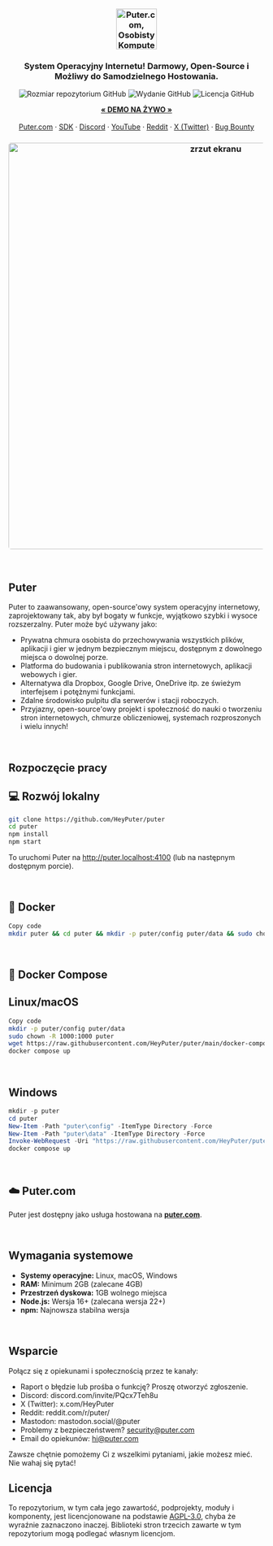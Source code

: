 <h3 align="center"><img width="80" alt="Puter.com, Osobisty Komputer Chmurowy: Wszystkie twoje pliki, aplikacje i gry w jednym miejscu, dostępne z dowolnego miejsca o dowolnej porze." src="https://assets.puter.site/puter-logo.png"></h3>
<h3 align="center">System Operacyjny Internetu! Darmowy, Open-Source i Możliwy do Samodzielnego Hostowania.</h3>
<p align="center">
    <img alt="Rozmiar repozytorium GitHub" src="https://img.shields.io/github/repo-size/HeyPuter/puter"> <img alt="Wydanie GitHub" src="https://img.shields.io/github/v/release/HeyPuter/puter?label=latest%20version"> <img alt="Licencja GitHub" src="https://img.shields.io/github/license/HeyPuter/puter">
</p>
<p align="center">
    <a href="https://puter.com/"><strong>« DEMO NA ŻYWO »</strong></a>
    <br />
    <br />
    <a href="https://puter.com">Puter.com</a>
    ·
    <a href="https://docs.puter.com" target="_blank">SDK</a>
    ·
    <a href="https://discord.com/invite/PQcx7Teh8u">Discord</a>
    ·
    <a href="https://www.youtube.com/@EricsPuterVideos">YouTube</a>
    ·
    <a href="https://reddit.com/r/puter">Reddit</a>
    ·
    <a href="https://twitter.com/HeyPuter">X (Twitter)</a>
    ·
    <a href="https://hackerone.com/puter_h1b">Bug Bounty</a>
</p>
<h3 align="center"><img width="800" style="border-radius:5px;" alt="zrzut ekranu" src="https://assets.puter.site/puter.com-screenshot-3.webp"></h3>
<br/>

## Puter

Puter to zaawansowany, open-source'owy system operacyjny internetowy, zaprojektowany tak, aby był bogaty w funkcje, wyjątkowo szybki i wysoce rozszerzalny. Puter może być używany jako:

- Prywatna chmura osobista do przechowywania wszystkich plików, aplikacji i gier w jednym bezpiecznym miejscu, dostępnym z dowolnego miejsca o dowolnej porze.
- Platforma do budowania i publikowania stron internetowych, aplikacji webowych i gier.
- Alternatywa dla Dropbox, Google Drive, OneDrive itp. ze świeżym interfejsem i potężnymi funkcjami.
- Zdalne środowisko pulpitu dla serwerów i stacji roboczych.
- Przyjazny, open-source'owy projekt i społeczność do nauki o tworzeniu stron internetowych, chmurze obliczeniowej, systemach rozproszonych i wielu innych!

<br/>

## Rozpoczęcie pracy
## 💻 Rozwój lokalny

```bash
git clone https://github.com/HeyPuter/puter
cd puter
npm install
npm start
```
To uruchomi Puter na http://puter.localhost:4100 (lub na następnym dostępnym porcie).

<br/>

## 🐳 Docker

```bash
Copy code
mkdir puter && cd puter && mkdir -p puter/config puter/data && sudo chown -R 1000:1000 puter && docker run --rm -p 4100:4100 -v `pwd`/puter/config:/etc/puter -v `pwd`/puter/data:/var/puter  ghcr.io/heyputer/puter
```
<br/>

## 🐙 Docker Compose
## Linux/macOS

```bash
Copy code
mkdir -p puter/config puter/data
sudo chown -R 1000:1000 puter
wget https://raw.githubusercontent.com/HeyPuter/puter/main/docker-compose.yml
docker compose up
```
<br/>

## Windows

```powershell
mkdir -p puter
cd puter
New-Item -Path "puter\config" -ItemType Directory -Force
New-Item -Path "puter\data" -ItemType Directory -Force
Invoke-WebRequest -Uri "https://raw.githubusercontent.com/HeyPuter/puter/main/docker-compose.yml" -OutFile "docker-compose.yml"
docker compose up
```
<br/>

## ☁️ Puter.com
Puter jest dostępny jako usługa hostowana na  [**puter.com**](https://puter.com).

<br/>

## Wymagania systemowe

- **Systemy operacyjne:** Linux, macOS, Windows
- **RAM:** Minimum 2GB (zalecane 4GB)
- **Przestrzeń dyskowa:** 1GB wolnego miejsca
- **Node.js:** Wersja 16+ (zalecana wersja 22+)
- **npm:** Najnowsza stabilna wersja

<br/>

## Wsparcie

Połącz się z opiekunami i społecznością przez te kanały:

- Raport o błędzie lub prośba o funkcję? Proszę otworzyć zgłoszenie.
- Discord: discord.com/invite/PQcx7Teh8u
- X (Twitter): x.com/HeyPuter
- Reddit: reddit.com/r/puter/
- Mastodon: mastodon.social/@puter
- Problemy z bezpieczeństwem? security@puter.com
- Email do opiekunów: hi@puter.com

Zawsze chętnie pomożemy Ci z wszelkimi pytaniami, jakie możesz mieć. Nie wahaj się pytać!
<br/>

## Licencja

To repozytorium, w tym cała jego zawartość, podprojekty, moduły i komponenty, jest licencjonowane na podstawie [AGPL-3.0](https://github.com/HeyPuter/puter/blob/main/LICENSE.txt), chyba że wyraźnie zaznaczono inaczej. Biblioteki stron trzecich zawarte w tym repozytorium mogą podlegać własnym licencjom.

<br/>






